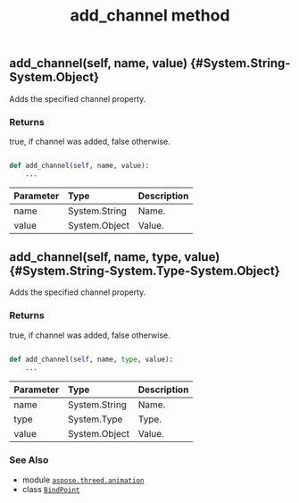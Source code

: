﻿---
title: add_channel method
second_title: Aspose.3D for Python via .NET API References
description: 
type: docs
weight: 20
url: /python-net/aspose.threed.animation/bindpoint/add_channel/
is_root: false
---

## add_channel(self, name, value) {#System.String-System.Object}

Adds the specified channel property.


### Returns 


true, if channel was added, false otherwise.


```python

def add_channel(self, name, value):
    ...
```


| Parameter | Type | Description |
| :- | :- | :- |
| name | System.String | Name. |
| value | System.Object | Value. |


## add_channel(self, name, type, value) {#System.String-System.Type-System.Object}

Adds the specified channel property.


### Returns 


true, if channel was added, false otherwise.


```python

def add_channel(self, name, type, value):
    ...
```


| Parameter | Type | Description |
| :- | :- | :- |
| name | System.String | Name. |
| type | System.Type | Type. |
| value | System.Object | Value. |



### See Also
* module [`aspose.threed.animation`](../../)
* class [`BindPoint`](/3d/python-net/aspose.threed.animation/bindpoint)
